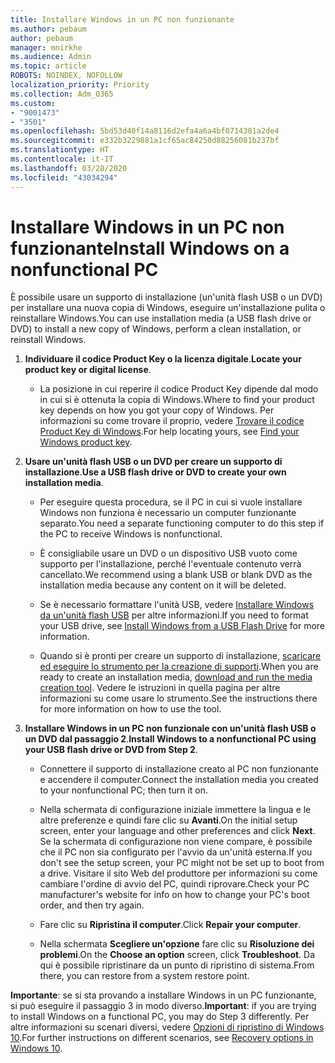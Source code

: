 ```yaml
---
title: Installare Windows in un PC non funzionante
ms.author: pebaum
author: pebaum
manager: mnirkhe
ms.audience: Admin
ms.topic: article
ROBOTS: NOINDEX, NOFOLLOW
localization_priority: Priority
ms.collection: Adm_O365
ms.custom:
- "9001473"
- "3501"
ms.openlocfilehash: 5bd53d40f14a8116d2efa4a6a4bf0714381a2de4
ms.sourcegitcommit: e332b3229881a1cf65ac84250d88256081b237bf
ms.translationtype: HT
ms.contentlocale: it-IT
ms.lasthandoff: 03/28/2020
ms.locfileid: "43034294"
---
```

# <a name="install-windows-on-a-nonfunctional-pc"></a><span data-ttu-id="208f8-102">Installare Windows in un PC non funzionante</span><span class="sxs-lookup"><span data-stu-id="208f8-102">Install Windows on a nonfunctional PC</span></span>

<span data-ttu-id="208f8-103">È possibile usare un supporto di installazione (un'unità flash USB o un DVD) per installare una nuova copia di Windows, eseguire un'installazione pulita o reinstallare Windows.</span><span class="sxs-lookup"><span data-stu-id="208f8-103">You can use installation media (a USB flash drive or DVD) to install a new copy of Windows, perform a clean installation, or reinstall Windows.</span></span>

1. <span data-ttu-id="208f8-104">**Individuare il codice Product Key o la licenza digitale**.</span><span class="sxs-lookup"><span data-stu-id="208f8-104">**Locate your product key or digital license**.</span></span>

    - <span data-ttu-id="208f8-105">La posizione in cui reperire il codice Product Key dipende dal modo in cui si è ottenuta la copia di Windows.</span><span class="sxs-lookup"><span data-stu-id="208f8-105">Where to find your product key depends on how you got your copy of Windows.</span></span> <span data-ttu-id="208f8-106">Per informazioni su come trovare il proprio, vedere [Trovare il codice Product Key di Windows](https://support.microsoft.com/help/10749/windows-10-find-product-key).</span><span class="sxs-lookup"><span data-stu-id="208f8-106">For help locating yours, see [Find your Windows product key](https://support.microsoft.com/help/10749/windows-10-find-product-key).</span></span> 

2. <span data-ttu-id="208f8-107">**Usare un'unità flash USB o un DVD per creare un supporto di installazione**.</span><span class="sxs-lookup"><span data-stu-id="208f8-107">**Use a USB flash drive or DVD to create your own installation media**.</span></span>

    - <span data-ttu-id="208f8-108">Per eseguire questa procedura, se il PC in cui si vuole installare Windows non funziona è necessario un computer funzionante separato.</span><span class="sxs-lookup"><span data-stu-id="208f8-108">You need a separate functioning computer to do this step if the PC to receive Windows is nonfunctional.</span></span>

    - <span data-ttu-id="208f8-109">È consigliabile usare un DVD o un dispositivo USB vuoto come supporto per l'installazione, perché l'eventuale contenuto verrà cancellato.</span><span class="sxs-lookup"><span data-stu-id="208f8-109">We recommend using a blank USB or blank DVD as the installation media because any content on it will be deleted.</span></span>

    - <span data-ttu-id="208f8-110">Se è necessario formattare l'unità USB, vedere [Installare Windows da un'unità flash USB](https://docs.microsoft.com/windows-hardware/manufacture/desktop/install-windows-from-a-usb-flash-drive) per altre informazioni.</span><span class="sxs-lookup"><span data-stu-id="208f8-110">If you need to format your USB drive, see [Install Windows from a USB Flash Drive](https://docs.microsoft.com/windows-hardware/manufacture/desktop/install-windows-from-a-usb-flash-drive) for more information.</span></span>

    - <span data-ttu-id="208f8-111">Quando si è pronti per creare un supporto di installazione, [scaricare ed eseguire lo strumento per la creazione di supporti](https://www.microsoft.com/software-download/windows10).</span><span class="sxs-lookup"><span data-stu-id="208f8-111">When you are ready to create an installation media, [download and run the media creation tool](https://www.microsoft.com/software-download/windows10).</span></span> <span data-ttu-id="208f8-112">Vedere le istruzioni in quella pagina per altre informazioni su come usare lo strumento.</span><span class="sxs-lookup"><span data-stu-id="208f8-112">See the instructions there for more information on how to use the tool.</span></span>

3. <span data-ttu-id="208f8-113">**Installare Windows in un PC non funzionale con un'unità flash USB o un DVD dal passaggio 2**.</span><span class="sxs-lookup"><span data-stu-id="208f8-113">**Install Windows to a nonfunctional PC using your USB flash drive or DVD from Step 2**.</span></span>

    - <span data-ttu-id="208f8-114">Connettere il supporto di installazione creato al PC non funzionante e accendere il computer.</span><span class="sxs-lookup"><span data-stu-id="208f8-114">Connect the installation media you created to your nonfunctional PC; then turn it on.</span></span>

    - <span data-ttu-id="208f8-115">Nella schermata di configurazione iniziale immettere la lingua e le altre preferenze e quindi fare clic su **Avanti**.</span><span class="sxs-lookup"><span data-stu-id="208f8-115">On the initial setup screen, enter your language and other preferences and click **Next**.</span></span> <span data-ttu-id="208f8-116">Se la schermata di configurazione non viene compare, è possibile che il PC non sia configurato per l'avvio da un'unità esterna.</span><span class="sxs-lookup"><span data-stu-id="208f8-116">If you don't see the setup screen, your PC might not be set up to boot from a drive.</span></span> <span data-ttu-id="208f8-117">Visitare il sito Web del produttore per informazioni su come cambiare l'ordine di avvio del PC, quindi riprovare.</span><span class="sxs-lookup"><span data-stu-id="208f8-117">Check your PC manufacturer's website for info on how to change your PC's boot order, and then try again.</span></span>

    - <span data-ttu-id="208f8-118">Fare clic su **Ripristina il computer**.</span><span class="sxs-lookup"><span data-stu-id="208f8-118">Click **Repair your computer**.</span></span>

    - <span data-ttu-id="208f8-119">Nella schermata **Scegliere un'opzione** fare clic su **Risoluzione dei problemi**.</span><span class="sxs-lookup"><span data-stu-id="208f8-119">On the **Choose an option** screen, click **Troubleshoot**.</span></span> <span data-ttu-id="208f8-120">Da qui è possibile ripristinare da un punto di ripristino di sistema.</span><span class="sxs-lookup"><span data-stu-id="208f8-120">From there, you can restore from a system restore point.</span></span>

<span data-ttu-id="208f8-121">**Importante**: se si sta provando a installare Windows in un PC funzionante, si può eseguire il passaggio 3 in modo diverso.</span><span class="sxs-lookup"><span data-stu-id="208f8-121">**Important**: if you are trying to install Windows on a functional PC, you may do Step 3 differently.</span></span> <span data-ttu-id="208f8-122">Per altre informazioni su scenari diversi, vedere [Opzioni di ripristino di Windows 10](https://support.microsoft.com/help/12415/windows-10-recovery-options).</span><span class="sxs-lookup"><span data-stu-id="208f8-122">For further instructions on different scenarios, see [Recovery options in Windows 10](https://support.microsoft.com/help/12415/windows-10-recovery-options).</span></span>
